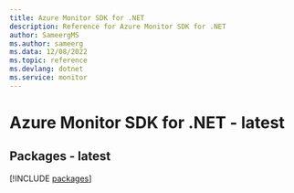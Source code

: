 ```yaml
---
title: Azure Monitor SDK for .NET
description: Reference for Azure Monitor SDK for .NET
author: SameergMS
ms.author: sameerg
ms.data: 12/08/2022
ms.topic: reference
ms.devlang: dotnet
ms.service: monitor
---
```

# Azure Monitor SDK for .NET - latest
## Packages - latest
[!INCLUDE [packages](monitor-index.md)]